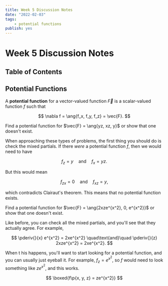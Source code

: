 ```yaml
---
title: Week 5 Discussion Notes
date: "2022-02-03"
tags:
    - potential functions
publish: yes
---
```


# Week 5 Discussion Notes

## Table of Contents

## Potential Functions

A **potential function** for a vector-valued function $\vec{F}$ is a scalar-valued function $f$ such that

$$
\nabla f = \ang{f_x, f_y, f_z} = \vec{F}.
$$

<example>

Find a potential function for $\vec{F} = \ang{yz, xz, y}$ or show that one doesn't exist.

</example>

<solution>

When approaching these types of problems, the first thing you should do is check the mixed partials. If there _were_ a potential function $f$, then we would need to have

$$
f_z = y
\quad\text{and}\quad
f_x = yz.
$$

But this would mean

$$
f_{zx} = 0
\quad\text{and}\quad
f_{xz} = y,
$$

which contradicts Clairaut's theorem. This means that no potential function exists.

</solution>

<example>

Find a potential function for $\vec{F} = \ang{2xze^{x^2}, 0, e^{x^2}}$ or show that one doesn't exist.

</example>

<solution>

Like before, you can check all the mixed partials, and you'll see that they actually agree. For example,

$$
\pderiv{}{x} e^{x^2} = 2xe^{x^2}
\quad\text{and}\quad
\pderiv{}{z} 2xze^{x^2} = 2xe^{x^2}.
$$

When t his happens, you'll want to start looking for a potential function, and you can usually just eyeball it. For example, $f_z = e^{x^2}$, so $f$ would need to look something like $ze^{x^2}$, and this works.

$$
\boxed{f\p{x, y, z} = ze^{x^2}}
$$

</solution>
